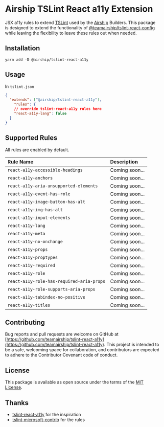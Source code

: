 # Airship TSLint React a11y Extension

JSX a11y rules to extend [TSLint](https://palantir.github.io/tslint/) used by the [Airship](https://teamairship.com) Builders. This package is designed to extend the functionality of [@teamairship/tslint-react-config](https://github.com/teamairship/tslint-react-config) while leaving the flexibility to leave these rules out when needed.

## Installation

`yarn add -D @airship/tslint-react-a11y`

## Usage

In `tslint.json`

```json
{
  "extends": ["@airship/tslint-react-a11y"],
    "rules": {
    // override tslint-react-a11y rules here
    "react-a11y-lang": false
  }
}
```

## Supported Rules

All rules are enabled by default.

| Rule Name                                 | Description    |
| :---------------------------------------- | :------------- |
| `react-a11y-accessible-headings`          | Coming soon... |
| `react-a11y-anchors`                      | Coming soon... |
| `react-a11y-aria-unsupported-elements`    | Coming soon... |
| `react-a11y-event-has-role`               | Coming soon... |
| `react-a11y-image-button-has-alt`         | Coming soon... |
| `react-a11y-img-has-alt`                  | Coming soon... |
| `react-a11y-input-elements`               | Coming soon... |
| `react-a11y-lang`                         | Coming soon... |
| `react-a11y-meta`                         | Coming soon... |
| `react-a11y-no-onchange`                  | Coming soon... |
| `react-a11y-props`                        | Coming soon... |
| `react-a11y-proptypes`                    | Coming soon... |
| `react-a11y-required`                     | Coming soon... |
| `react-a11y-role`                         | Coming soon... |
| `react-a11y-role-has-required-aria-props` | Coming soon... |
| `react-a11y-role-supports-aria-props`     | Coming soon... |
| `react-a11y-tabindex-no-positive`         | Coming soon... |
| `react-a11y-titles`                       | Coming soon... |

## Contributing

Bug reports and pull requests are welcome on GitHub at [https://github.com/teamairship/tslint-react-a11y](https://github.com/teamairship/tslint-react-a11y). This project is intended to be a safe, welcoming space for collaboration, and contributors are expected to adhere to the Contributor Covenant code of conduct.

## License

This package is available as open source under the terms of the [MIT License](https://github.com/teamairship/tslint-react-a11y/blob/master/LICENSE).

## Thanks

- [tslint-react-a11y](https://github.com/joaovieira/tslint-react-a11y) for the inspiration
- [tslint-microsoft-contrib](https://github.com/Microsoft/tslint-microsoft-contrib) for the rules